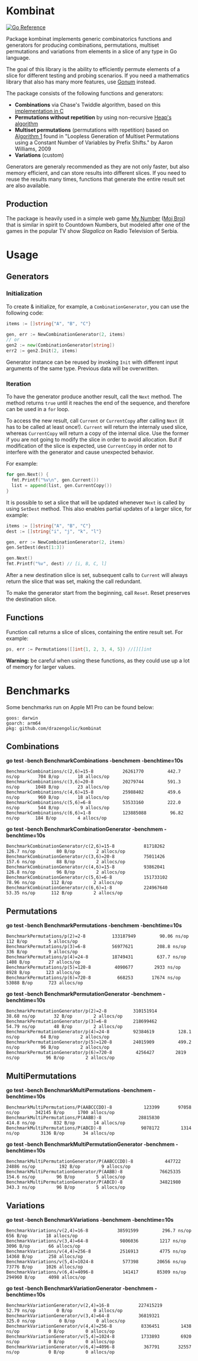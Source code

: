 # Kombinat

[![Go Reference](https://pkg.go.dev/badge/github.com/drazengolic/kombinat.svg)](https://pkg.go.dev/github.com/drazengolic/kombinat)

Package kombinat implements generic combinatorics functions and generators for producing combinations, permutations, multiset permutations and variations from elements in a slice of any type in Go language.

The goal of this library is the ability to efficiently permute elements of a slice for different testing and probing scenarios. If you need a mathematics library that also has many more features, use [Gonum](https://www.gonum.org/) instead.

The package consists of the following functions and generators:
  - **Combinations** via Chase's Twiddle algorithm, based on this [implementation in C](https://web.archive.org/web/20221024045742/http://www.netlib.no/netlib/toms/382)
  - **Permutations without repetition** by using non-recursive [Heap's algorithm](https://en.wikipedia.org/wiki/Heap's_algorithm)
  - **Multiset permutations** (permutations with repetition) based on [Algorithm 1](https://dl.acm.org/doi/10.5555/1496770.1496877) found in "Loopless Generation of Multiset Permutations using a Constant Number of Variables by Prefix Shifts." by Aaron Williams, 2009
  - **Variations** (custom)

Generators are generaly recommended as they are not only faster, but also memory efficient, and can store results into different slices. If you need to reuse the results many times, functions that generate the entire result set are also available.

## Production

The package is heavily used in a simple web game [My Number](https://mynumber.drazengolic.com) ([Moj Broj](https://mojbroj.drazengolic.com)) that is similar in spirit to Countdown Numbers, but modeled after one of the games in the popular TV show _Slagalica_ on Radio Television of Serbia. 

# Usage

## Generators

### Initialization

To create & initialize, for example, a `CombinationGenerator`, you can use the following code:

```Go
items := []string{"A", "B", "C"}

gen, err := NewCombinationGenerator(2, items)
// or
gen2 := new(CombinationGenerator[string])
err2 := gen2.Init(2, items)
```

Generator instance can be reused by invoking `Init` with different input arguments of the same type. Previous data will be overwritten.

### Iteration

To have the generator produce another result, call the `Next` method. The method returns `true` until it reaches the end of the sequence, and therefore can be used in a `for` loop.

To access the new result, call `Current` or `CurrentCopy` after calling `Next` (it has to be called at least once!). `Current` will return the internaly used slice, whereas `CurrentCopy` will return a copy of the internal slice. Use the former if you are not going to modify the slice in order to avoid allocation. But if modification of the slice is expected, use `CurrentCopy` in order not to interfere with the generator and cause unexpected behavior.

For example:

```Go
for gen.Next() {
  fmt.Printf("%v\n", gen.Current())
  list = append(list, gen.CurrentCopy())
}
```

It is possible to set a slice that will be updated whenever `Next` is called by using `SetDest` method. This also enables partial updates of a larger slice, for example:

```Go
items := []string{"A", "B", "C"}
dest := []string{"i", "j", "k", "l"}

gen, err := NewCombinationGenerator(2, items)
gen.SetDest(dest[1:3])

gen.Next()
fmt.Printf("%v", dest) // [i, B, C, l]
```

After a new destination slice is set, subsequent calls to `Current` will always return the slice that was set, making the call redundant.

To make the generator start from the beginning, call `Reset`. Reset preserves the destination slice.

## Functions

Function call returns a slice of slices, containing the entire result set. For example: 

```Go
ps, err := Permutations([]int{1, 2, 3, 4, 5}) //[][]int
```

**Warning:** be careful when using these functions, as they could use up a lot of memory for larger values.

# Benchmarks

Some benchmarks run on Apple M1 Pro can be found below:

```
goos: darwin
goarch: arm64
pkg: github.com/drazengolic/kombinat
```

## Combinations

**go test -bench BenchmarkCombinations -benchmem -benchtime=10s**

```
BenchmarkCombinations/c(2,6)=15-8           26261770         442.7 ns/op       704 B/op       18 allocs/op
BenchmarkCombinations/c(3,6)=20-8           20279744         591.3 ns/op      1048 B/op       23 allocs/op
BenchmarkCombinations/c(4,6)=15-8           25988402         459.6 ns/op       960 B/op       18 allocs/op
BenchmarkCombinations/c(5,6)=6-8            53533160         222.0 ns/op       544 B/op        9 allocs/op
BenchmarkCombinations/c(6,6)=1-8            123885088         96.82 ns/op      184 B/op        4 allocs/op
```

**go test -bench BenchmarkCombinationGenerator -benchmem -benchtime=10s**

```
BenchmarkCombinationGenerator/c(2,6)=15-8           81718262         126.7 ns/op        80 B/op        2 allocs/op
BenchmarkCombinationGenerator/c(3,6)=20-8           75011426         157.6 ns/op        88 B/op        2 allocs/op
BenchmarkCombinationGenerator/c(4,6)=15-8           93862041         126.8 ns/op        96 B/op        2 allocs/op
BenchmarkCombinationGenerator/c(5,6)=6-8            151733102         78.96 ns/op      112 B/op        2 allocs/op
BenchmarkCombinationGenerator/c(6,6)=1-8            224967640         53.35 ns/op      112 B/op        2 allocs/op
```

## Permutations

**go test -bench BenchmarkPermutations -benchmem -benchtime=10s**

```
BenchmarkPermutations/p(2)=2-8          133187949         90.06 ns/op      112 B/op        5 allocs/op
BenchmarkPermutations/p(3)=6-8          56977621         208.8 ns/op       336 B/op        9 allocs/op
BenchmarkPermutations/p(4)=24-8         18749431         637.7 ns/op      1408 B/op       27 allocs/op
BenchmarkPermutations/p(5)=120-8         4090677        2933 ns/op        8928 B/op      123 allocs/op
BenchmarkPermutations/p(6)=720-8          668253       17674 ns/op       53088 B/op      723 allocs/op
```

**go test -bench BenchmarkPermutationGenerator -benchmem -benchtime=10s**

```
BenchmarkPermutationGenerator/p(2)=2-8          310151914         38.68 ns/op       32 B/op        2 allocs/op
BenchmarkPermutationGenerator/p(3)=6-8          218699462         54.79 ns/op       48 B/op        2 allocs/op
BenchmarkPermutationGenerator/p(4)=24-8         92384619         128.1 ns/op        64 B/op        2 allocs/op
BenchmarkPermutationGenerator/p(5)=120-8        24015909         499.2 ns/op        96 B/op        2 allocs/op
BenchmarkPermutationGenerator/p(6)=720-8         4256427        2819 ns/op          96 B/op        2 allocs/op
```

## MultiPermutations

**go test -bench BenchmarkMultiPermutations -benchmem -benchtime=10s**

```
BenchmarkMultiPermutations/P(AABCCCDD)-8            123399       97058 ns/op      342145 B/op     1700 allocs/op
BenchmarkMultiPermutations/P(AABB)-8              28815830         414.8 ns/op       832 B/op       14 allocs/op
BenchmarkMultiPermutations/P(ABCD)-8               9078172        1314 ns/op        3136 B/op       34 allocs/op
```

**go test -bench BenchmarkMultiPermutationGenerator -benchmem -benchtime=10s**

```
BenchmarkMultiPermutationGenerator/P(AABCCCDD)-8            447722       24886 ns/op         192 B/op        9 allocs/op
BenchmarkMultiPermutationGenerator/P(AABB)-8              76625335         154.6 ns/op        96 B/op        5 allocs/op
BenchmarkMultiPermutationGenerator/P(ABCD)-8              34821980         343.3 ns/op        96 B/op        5 allocs/op
```

## Variations

**go test -bench BenchmarkVariations -benchmem -benchtime=10s**

```
BenchmarkVariations/v(2,4)=16-8           38591599         296.7 ns/op       656 B/op       18 allocs/op
BenchmarkVariations/v(3,4)=64-8            9806036        1217 ns/op        3096 B/op       66 allocs/op
BenchmarkVariations/v(4,4)=256-8           2516913        4775 ns/op       14368 B/op      258 allocs/op
BenchmarkVariations/v(5,4)=1024-8           577398       20656 ns/op       73776 B/op     1026 allocs/op
BenchmarkVariations/v(6,4)=4096-8           141417       85309 ns/op      294960 B/op     4098 allocs/op
```

**go test -bench BenchmarkVariationGenerator -benchmem -benchtime=10s**

```
BenchmarkVariationGenerator/v(2,4)=16-8           227415219         52.79 ns/op        0 B/op        0 allocs/op
BenchmarkVariationGenerator/v(3,4)=64-8           36819321         325.0 ns/op         0 B/op        0 allocs/op
BenchmarkVariationGenerator/v(4,4)=256-8           8336451        1438 ns/op           0 B/op        0 allocs/op
BenchmarkVariationGenerator/v(5,4)=1024-8          1733893        6920 ns/op           0 B/op        0 allocs/op
BenchmarkVariationGenerator/v(6,4)=4096-8           367791       32557 ns/op           0 B/op        0 allocs/op
```
